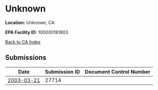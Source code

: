 # Unknown

**Location:** Unknown, CA

**EPA Facility ID:** 100000181803

[Back to CA Index](../../index.md)

## Submissions

| Date | Submission ID | Document Control Number |
|------|--------------|-------------------------|
| [2003-03-21](submissions/27714.md) | 27714 |  |
